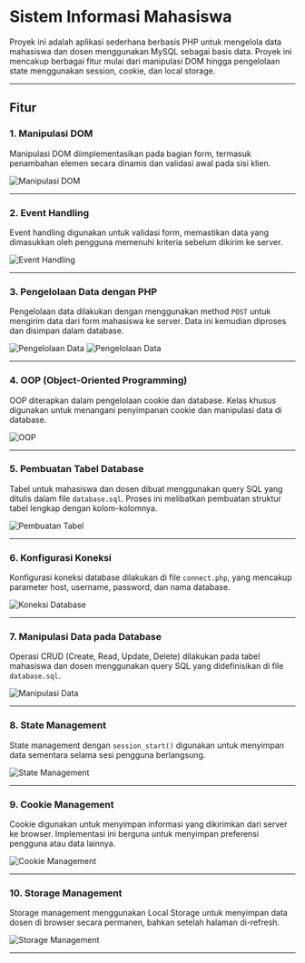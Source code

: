 # Sistem Informasi Mahasiswa

Proyek ini adalah aplikasi sederhana berbasis PHP untuk mengelola data mahasiswa dan dosen menggunakan MySQL sebagai basis data. Proyek ini mencakup berbagai fitur mulai dari manipulasi DOM hingga pengelolaan state menggunakan session, cookie, dan local storage.

---

## **Fitur**

### **1. Manipulasi DOM**
Manipulasi DOM diimplementasikan pada bagian form, termasuk penambahan elemen secara dinamis dan validasi awal pada sisi klien.

![Manipulasi DOM](./assets/manipulasidom.png)

---

### **2. Event Handling**
Event handling digunakan untuk validasi form, memastikan data yang dimasukkan oleh pengguna memenuhi kriteria sebelum dikirim ke server.

![Event Handling](./assets/event_handling.png)

---

### **3. Pengelolaan Data dengan PHP**
Pengelolaan data dilakukan dengan menggunakan method `POST` untuk mengirim data dari form mahasiswa ke server. Data ini kemudian diproses dan disimpan dalam database.

![Pengelolaan Data](./assets/pengelolaan_data1.png)
![Pengelolaan Data](./assets/pengelolaan_data2.png)

---

### **4. OOP (Object-Oriented Programming)**
OOP diterapkan dalam pengelolaan cookie dan database. Kelas khusus digunakan untuk menangani penyimpanan cookie dan manipulasi data di database.

![OOP](./assets/OOP.png)

---

### **5. Pembuatan Tabel Database**
Tabel untuk mahasiswa dan dosen dibuat menggunakan query SQL yang ditulis dalam file `database.sql`. Proses ini melibatkan pembuatan struktur tabel lengkap dengan kolom-kolomnya.

![Pembuatan Tabel](./assets/pembuatan_tabel.png)

---

### **6. Konfigurasi Koneksi**
Konfigurasi koneksi database dilakukan di file `connect.php`, yang mencakup parameter host, username, password, dan nama database.

![Koneksi Database](./assets/koneksi_database.png)

---

### **7. Manipulasi Data pada Database**
Operasi CRUD (Create, Read, Update, Delete) dilakukan pada tabel mahasiswa dan dosen menggunakan query SQL yang didefinisikan di file `database.sql`.

![Manipulasi Data](./assets/manipulasi_data.png)

---

### **8. State Management**
State management dengan `session_start()` digunakan untuk menyimpan data sementara selama sesi pengguna berlangsung.

![State Management](./assets/session_start.png)

---

### **9. Cookie Management**
Cookie digunakan untuk menyimpan informasi yang dikirimkan dari server ke browser. Implementasi ini berguna untuk menyimpan preferensi pengguna atau data lainnya.

![Cookie Management](./assets/cookie_management.png)

---

### **10. Storage Management**
Storage management menggunakan Local Storage untuk menyimpan data dosen di browser secara permanen, bahkan setelah halaman di-refresh.

![Storage Management](./assets/storage_management.png)

---
